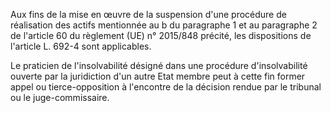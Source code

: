 Aux fins de la mise en œuvre de la suspension d'une procédure de réalisation des actifs mentionnée au b du paragraphe 1 et au paragraphe 2 de l'article 60 du règlement (UE) n° 2015/848 précité, les dispositions de l'article L. 692-4 sont applicables.

Le praticien de l'insolvabilité désigné dans une procédure d'insolvabilité ouverte par la juridiction d'un autre Etat membre peut à cette fin former appel ou tierce-opposition à l'encontre de la décision rendue par le tribunal ou le juge-commissaire.
